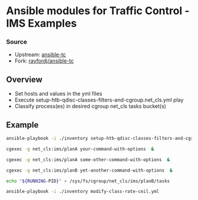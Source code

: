 # Ansible modules for Traffic Control - IMS Examples

### Source
* Upstream: [ansible-tc](https://github.com/msuringa/ansible-tc)
* Fork: [rayfordj/ansible-tc](https://github.com/rayfordj/ansible-tc)

## Overview

* Set hosts and values in the yml files
* Execute setup-htb-qdisc-classes-filters-and-cgroup.net_cls.yml play
* Classify process(es) in desired cgroup net_cls tasks bucket(s)


## Example
```bash
ansible-playbook -i ./inventory setup-htb-qdisc-classes-filters-and-cgroup.net_cls.yml

cgexec -g net_cls:ims/planA your-command-with-options  &

cgexec -g net_cls:ims/planA some-other-command-with-options  &

cgexec -g net_cls:ims/planB yet-another-command-with-options  &

echo "${RUNNING-PID}" > /sys/fs/cgroup/net_cls/ims/planB/tasks

ansible-playbook -i ./inventory modify-class-rate-ceil.yml


```

